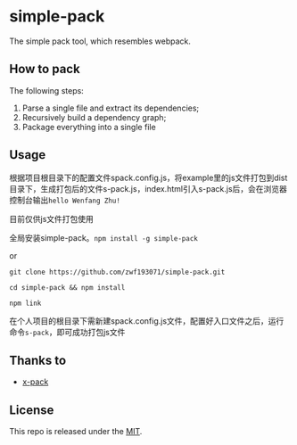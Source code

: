 
# simple-pack
The simple pack tool, which resembles webpack.

## How to pack

The following steps:
1. Parse a single file and extract its dependencies;
2. Recursively build a dependency graph;
3. Package everything into a single file

## Usage
根据项目根目录下的配置文件spack.config.js，将example里的js文件打包到dist目录下，生成打包后的文件s-pack.js，index.html引入s-pack.js后，会在浏览器控制台输出`hello Wenfang Zhu!`

目前仅供js文件打包使用

全局安装simple-pack。`npm install -g simple-pack`

or
```
git clone https://github.com/zwf193071/simple-pack.git

cd simple-pack && npm install

npm link
```

在个人项目的根目录下需新建spack.config.js文件，配置好入口文件之后，运行命令`s-pack`，即可成功打包js文件

## Thanks to
* [x-pack](https://github.com/yangJianWeb/x-pack)

## License
This repo is released under the [MIT](https://opensource.org/licenses/MIT).
